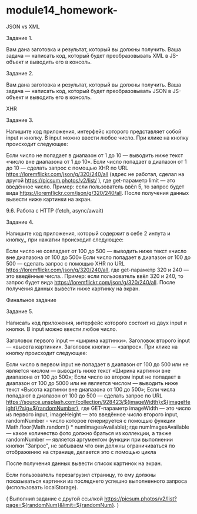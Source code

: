 # module14_homework-

 JSON vs XML

Задание 1.

Вам дана заготовка и результат, который вы должны получить. Ваша задача — написать код, который будет преобразовывать XML в JS-объект и выводить его в консоль.

Задание 2.

Вам дана заготовка и результат, который вы должны получить. Ваша задача — написать код, который будет преобразовывать JSON в JS-объект и выводить его в консоль.

 XHR

Задание 3.

Напишите код приложения, интерфейс которого представляет собой input и кнопку. В input можно ввести любое число. При клике на кнопку происходит следующее:

Если число не попадает в диапазон от 1 до 10 — выводить ниже текст «число вне диапазона от 1 до 10».
Если число попадает в диапазон от 1 до 10 — сделать запрос c помощью XHR по URL https://loremflickr.com/json/g/320/240/all (адрес не работал, сделал на другой https://picsum.photos/v2/list/ ), где get-параметр limit — это введённое число.
Пример: если пользователь ввёл 5, то запрос будет вида https://loremflickr.com/json/g/320/240/all.
После получения данных вывести ниже картинки на экран.

9.6. Работа с HTTP (fetch, async/await)

Задание 4.

Напишите код приложения, который содержит в себе 2 инпута и кнопку,, при нажатии происходит следующее:

Если число не совпадает от 100 до 500 — выводить ниже текст «число вне диапазона от 100 до 500»
Если число попадает в диапазон от 100 до 500 — сделать запрос c помощью XHR по URL https://loremflickr.com/json/g/320/240/all, где get-параметр 320 и 240 — это введённые числа..
Пример: если пользователь ввёл 320 и 240, то запрос будет вида https://loremflickr.com/json/g/320/240/all.
После получения данных вывести ниже картинку на экран.

 Финальное задание

Задание 5.

Написать код приложения, интерфейс которого состоит из двух input и кнопки. В input можно ввести любое число.

Заголовок первого input — «ширина картинки».
Заголовок второго input — «высота картинки».
Заголовок кнопки — «запрос».
При клике на кнопку происходит следующее:

Если число в первом input не попадает в диапазон от 100 до 500 или не является числом — выводить ниже текст «Ширина картинки вне диапазона от 100 до 500»;
Если число во втором input не попадает в диапазон от 100 до 5000 или не является числом — выводить ниже текст «Высота картинки вне диапазона от 100 до 500»;
Если числа попадают в диапазон от 100 до 500 — сделать запрос по URL https://source.unsplash.com/collection/928423/${imageWidth}x${imageHeight}/?sig=${randomNumber}, где GET-параметр imageWidth — это число из первого input, imageHeight — это введённое число второго input, randomNumber - число которое генерируется с помощью функции Math.floor(Math.random() * numImagesAvailable);
где numImagesAvailable — какое количество фото должно браться из коллекции, а также randomNumber — является аргументом функции при выполнении кнопки "Запрос", не забываем что они должны ограничиваться по отображению на странице, делается это с помощью цикла

После получения данных вывести список картинок на экран.

Если пользователь перезагрузил страницу, то ему должны показываться картинки из последнего успешно выполненного запроса (использовать localStorage).

( Выполнил задание с другой ссылкой https://picsum.photos/v2/list?page=${randomNum}&limit=${randomNum}. )